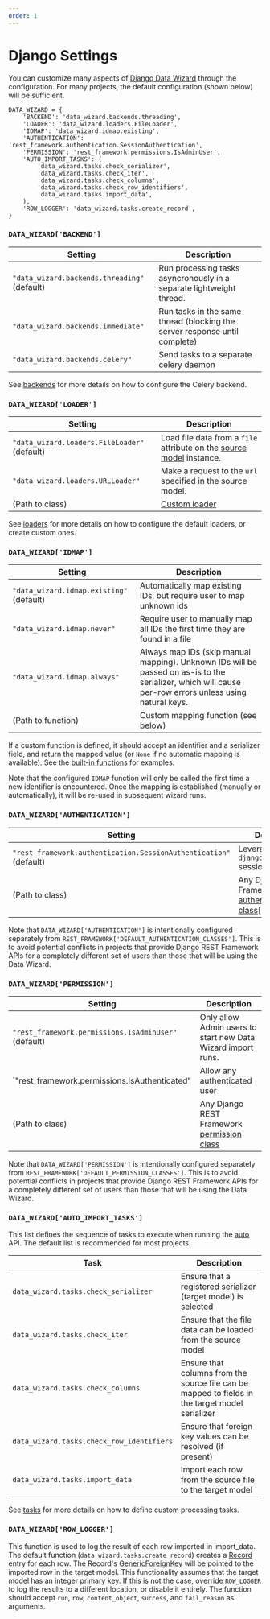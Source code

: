 ```yaml
---
order: 1
---
```


# Django Settings

You can customize many aspects of [Django Data Wizard] through the configuration.  For many projects, the default configuration (shown below) will be sufficient.

```
DATA_WIZARD = {
    'BACKEND': 'data_wizard.backends.threading',
    'LOADER': 'data_wizard.loaders.FileLoader',
    'IDMAP': 'data_wizard.idmap.existing',
    'AUTHENTICATION': 'rest_framework.authentication.SessionAuthentication',
    'PERMISSION': 'rest_framework.permissions.IsAdminUser',
    'AUTO_IMPORT_TASKS': (
        'data_wizard.tasks.check_serializer',
        'data_wizard.tasks.check_iter',
        'data_wizard.tasks.check_columns',
        'data_wizard.tasks.check_row_identifiers',
        'data_wizard.tasks.import_data',
    ),
    'ROW_LOGGER': 'data_wizard.tasks.create_record',
}
```

### `DATA_WIZARD['BACKEND']`

Setting | Description
---|---
`"data_wizard.backends.threading"` (default) | Run processing tasks asyncronously in a separate lightweight thread.
`"data_wizard.backends.immediate"` | Run tasks in the same thread (blocking the server response until complete)
`"data_wizard.backends.celery"` | Send tasks to a separate celery daemon

See [backends] for more details on how to configure the Celery backend.

### `DATA_WIZARD['LOADER']`

Setting | Description
---|---
`"data_wizard.loaders.FileLoader"` (default) | Load file data from a `file` attribute on the [source model][models] instance.
`"data_wizard.loaders.URLLoader"` | Make a request to the `url` specified in the source model.
(Path to class) | [Custom loader][loaders]

See [loaders] for more details on how to configure the default loaders, or create custom ones.


### `DATA_WIZARD['IDMAP']`

Setting | Description
---|---
`"data_wizard.idmap.existing"` (default) | Automatically map existing IDs, but require user to map unknown ids
`"data_wizard.idmap.never"` | Require user to manually map all IDs the first time they are found in a file
`"data_wizard.idmap.always"` | Always map IDs (skip manual mapping).  Unknown IDs will be passed on as-is to the serializer, which will cause per-row errors unless using natural keys.
(Path to function) | Custom mapping function (see below)

If a custom function is defined, it should accept an identifier and a serializer field, and return the mapped value (or `None` if no automatic mapping is available).  See the [built-in functions][idmap.py] for examples.

Note that the configured `IDMAP` function will only be called the first time a new identifier is encountered.  Once the mapping is established (manually or automatically), it will be re-used in subsequent wizard runs.

### `DATA_WIZARD['AUTHENTICATION']`

Setting | Description
---|---
`"rest_framework.authentication.SessionAuthentication"` (default) | Leverage existing `django.contrib.auth` session cookie.
(Path to class) | Any Django REST Framework [authentication class][authentication][

Note that `DATA_WIZARD['AUTHENTICATION']` is intentionally configured separately from `REST_FRAMEWORK['DEFAULT_AUTHENTICATION_CLASSES']`.  This is to avoid potential conflicts in projects that provide Django REST Framework APIs for a completely different set of users than those that will be using the Data Wizard.

### `DATA_WIZARD['PERMISSION']`

Setting | Description
---|---
`"rest_framework.permissions.IsAdminUser"` (default) | Only allow Admin users to start new Data Wizard import runs.
`"rest_framework.permissions.IsAuthenticated" | Allow any authenticated user
(Path to class) | Any Django REST Framework [permission class][permissions]

Note that `DATA_WIZARD['PERMISSION']` is intentionally configured separately from `REST_FRAMEWORK['DEFAULT_PERMISSION_CLASSES']`.  This is to avoid potential conflicts in projects that provide Django REST Framework APIs for a completely different set of users than those that will be using the Data Wizard.


### `DATA_WIZARD['AUTO_IMPORT_TASKS']`

This list defines the sequence of tasks to execute when running the [auto] API.  The default list is recommended for most projects.

Task | Description
-----|-------------
`data_wizard.tasks.check_serializer` | Ensure that a registered serializer (target model) is selected
`data_wizard.tasks.check_iter` | Ensure that the file data can be loaded from the source model
`data_wizard.tasks.check_columns` | Ensure that columns from the source file can be mapped to fields in the target model serializer
`data_wizard.tasks.check_row_identifiers` | Ensure that foreign key values can be resolved (if present)
`data_wizard.tasks.import_data` | Import each row from the source file to the target model

See [tasks] for more details on how to define custom processing tasks.

### `DATA_WIZARD['ROW_LOGGER']`

This function is used to log the result of each row imported in import_data.  The default function (`data_wizard.tasks.create_record`) creates a [Record][models] entry for each row.  The Record's [GenericForeignKey] will be pointed to the imported row in the target model.  This functionality assumes that the target model has an integer primary key.  If this is not the case, override `ROW_LOGGER` to log the results to a different location, or disable it entirely.  The function should accept `run`, `row`, `content_object`, `success`, and `fail_reason` as arguments.

[Django Data Wizard]: ./index.md
[models]: ./models.md
[backends]: ./backends.md
[loaders]: ./loaders.md
[auto]: ./api/auto.md
[tasks]: ./tasks.md
[authentication]: https://www.django-rest-framework.org/api-guide/authentication/
[permissions]: https://www.django-rest-framework.org/api-guide/permissions/
[GenericForeignKey]: https://docs.djangoproject.com/en/4.2/ref/contrib/contenttypes/#django.contrib.contenttypes.fields.GenericForeignKey

[idmap.py]: https://github.com/wq/django-data-wizard/blob/master/data_wizard/idmap.py
